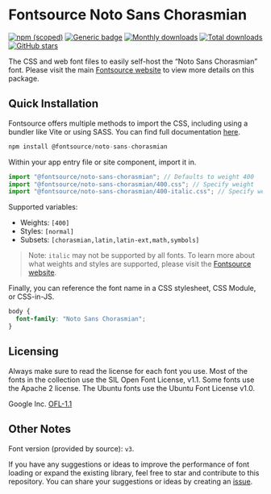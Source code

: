 # Fontsource Noto Sans Chorasmian

[![npm (scoped)](https://img.shields.io/npm/v/@fontsource/noto-sans-chorasmian?color=brightgreen)](https://www.npmjs.com/package/@fontsource/noto-sans-chorasmian) [![Generic badge](https://img.shields.io/badge/fontsource-passing-brightgreen)](https://github.com/fontsource/fontsource) [![Monthly downloads](https://badgen.net/npm/dm/@fontsource/noto-sans-chorasmian)](https://github.com/fontsource/fontsource) [![Total downloads](https://badgen.net/npm/dt/@fontsource/noto-sans-chorasmian)](https://github.com/fontsource/fontsource) [![GitHub stars](https://img.shields.io/github/stars/fontsource/fontsource.svg?style=social&label=Star)](https://github.com/fontsource/fontsource/stargazers)

The CSS and web font files to easily self-host the “Noto Sans Chorasmian” font. Please visit the main [Fontsource website](https://fontsource.org/fonts/noto-sans-chorasmian) to view more details on this package.

## Quick Installation

Fontsource offers multiple methods to import the CSS, including using a bundler like Vite or using SASS. You can find full documentation [here](https://fontsource.org/docs/getting-started/introduction).

```javascript
npm install @fontsource/noto-sans-chorasmian
```

Within your app entry file or site component, import it in.

```javascript
import "@fontsource/noto-sans-chorasmian"; // Defaults to weight 400
import "@fontsource/noto-sans-chorasmian/400.css"; // Specify weight
import "@fontsource/noto-sans-chorasmian/400-italic.css"; // Specify weight and style
```

Supported variables:
- Weights: `[400]`
- Styles: `[normal]`
- Subsets: `[chorasmian,latin,latin-ext,math,symbols]`

> Note: `italic` may not be supported by all fonts. To learn more about what weights and styles are supported, please visit the [Fontsource website](https://fontsource.org/fonts/noto-sans-chorasmian).

Finally, you can reference the font name in a CSS stylesheet, CSS Module, or CSS-in-JS.

```css
body {
  font-family: "Noto Sans Chorasmian";
}
```

## Licensing
Always make sure to read the license for each font you use. Most of the fonts in the collection use the SIL Open Font License, v1.1. Some fonts use the Apache 2 license. The Ubuntu fonts use the Ubuntu Font License v1.0.

Google Inc.
[OFL-1.1](http://scripts.sil.org/OFL)

## Other Notes
Font version (provided by source): `v3`.

If you have any suggestions or ideas to improve the performance of font loading or expand the existing library, feel free to star and contribute to this repository. You can share your suggestions or ideas by creating an [issue](https://github.com/fontsource/fontsource/issues).